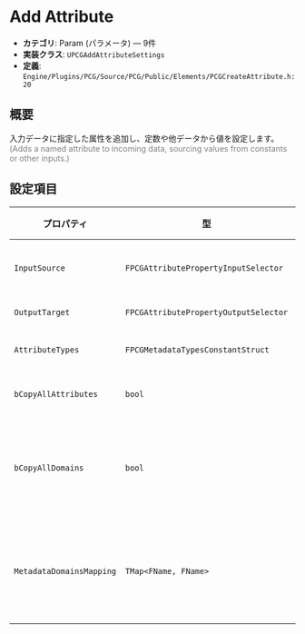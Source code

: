 # Add Attribute

- **カテゴリ**: Param (パラメータ) — 9件
- **実装クラス**: `UPCGAddAttributeSettings`
- **定義**: `Engine/Plugins/PCG/Source/PCG/Public/Elements/PCGCreateAttribute.h:20`

## 概要

入力データに指定した属性を追加し、定数や他データから値を設定します。<br><span style='color:gray'>(Adds a named attribute to incoming data, sourcing values from constants or other inputs.)</span>

## 設定項目


| プロパティ | 型 | 初期値 | 説明 |
| --- | --- | --- | --- |
| `InputSource` | `FPCGAttributePropertyInputSelector` | なし | 追加する元データ（属性セットやポイントプロパティ）を指定します。 |
| `OutputTarget` | `FPCGAttributePropertyOutputSelector` | なし | 新たに作成／上書きする属性名。 |
| `AttributeTypes` | `FPCGMetadataTypesConstantStruct` | なし | 出力するメタデータ型。複数指定で複製できます。 |
| `bCopyAllAttributes` | `bool` | `false` | 元データのすべての属性をコピーするか。 |
| `bCopyAllDomains` | `bool` | `false` | すべてのメタデータ ドメインをコピー対象に含めます。<br><span style='color:gray'>(If checked, it is copying all attributes from all domains...)</span> |
| `MetadataDomainsMapping` | `TMap<FName, FName>` | なし | ドメインをコピーする際のマッピング。空の場合は Default→Default。<br><span style='color:gray'>(When copying all attributes, a mapping can be specified...)</span> |
